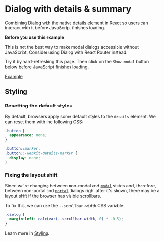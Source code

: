 # Dialog with details &amp; summary

<p data-description>
  Combining <a href="/components/dialog">Dialog</a> with the native <a href="https://developer.mozilla.org/en-US/docs/Web/HTML/Element/details">details element</a> in React so users can interact with it before JavaScript finishes loading.
</p>

<div class="warning">

**Before you use this example**

This is not the best way to make modal dialogs accessible without JavaScript. Consider using [Dialog with React Router](/examples/dialog-react-router) instead.

</div>

Try it by hard-refreshing this page. Then click on the `Show modal` button below before JavaScript finishes loading.

<a href="./index.tsx" data-playground>Example</a>

## Styling

### Resetting the default styles

By default, browsers apply some default styles to the `details` element. We can reset them with the following CSS:

```css
.button {
  appearance: none;
}

.button::marker,
.button::-webkit-details-marker {
  display: none;
}
```

### Fixing the layout shift

Since we're changing between non-modal and [`modal`](/api-reference/dialog#modal) states and, therefore, between non-portal and [`portal`](/api-reference/dialog#portal) dialogs right after it's shown, there may be a layout shift if the browser has visible scrollbars.

To fix this, we can use the `--scrollbar-width` CSS variable:

```css
.dialog {
  margin-left: calc(var(--scrollbar-width, 0) * -0.5);
}
```

Learn more in [Styling](/guide/styling).
